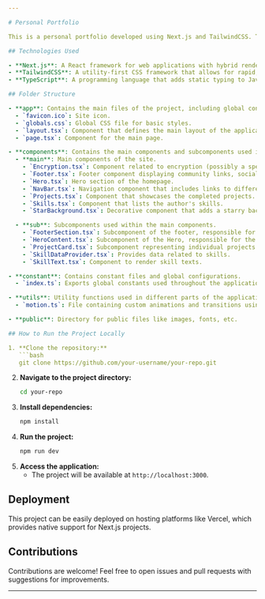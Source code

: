 ```yaml
---

# Personal Portfolio

This is a personal portfolio developed using Next.js and TailwindCSS. The project is structured to be modular and scalable, with reusable components organized in a logical manner.

## Technologies Used

- **Next.js**: A React framework for web applications with hybrid rendering and static generation support.
- **TailwindCSS**: A utility-first CSS framework that allows for rapid, responsive, and modern design.
- **TypeScript**: A programming language that adds static typing to JavaScript, aiding in code maintenance and scalability.

## Folder Structure

- **app**: Contains the main files of the project, including global configuration and the main page.
  - `favicon.ico`: Site icon.
  - `globals.css`: Global CSS file for basic styles.
  - `layout.tsx`: Component that defines the main layout of the application.
  - `page.tsx`: Component for the main page.

- **components**: Contains the main components and subcomponents used in the application.
  - **main**: Main components of the site.
    - `Encryption.tsx`: Component related to encryption (possibly a specific section or feature).
    - `Footer.tsx`: Footer component displaying community links, social media, and about information.
    - `Hero.tsx`: Hero section of the homepage.
    - `NavBar.tsx`: Navigation component that includes links to different sections of the portfolio.
    - `Projects.tsx`: Component that showcases the completed projects.
    - `Skills.tsx`: Component that lists the author's skills.
    - `StarBackground.tsx`: Decorative component that adds a starry background to the site.

  - **sub**: Subcomponents used within the main components.
    - `FooterSection.tsx`: Subcomponent of the footer, responsible for rendering specific sections.
    - `HeroContent.tsx`: Subcomponent of the Hero, responsible for the textual content.
    - `ProjectCard.tsx`: Subcomponent representing individual projects in the portfolio.
    - `SkillDataProvider.tsx`: Provides data related to skills.
    - `SkillText.tsx`: Component to render skill texts.

- **constant**: Contains constant files and global configurations.
  - `index.ts`: Exports global constants used throughout the application.

- **utils**: Utility functions used in different parts of the application.
  - `motion.ts`: File containing custom animations and transitions using the `framer-motion` library (or similar).

- **public**: Directory for public files like images, fonts, etc.

## How to Run the Project Locally

1. **Clone the repository:**
   ```bash
   git clone https://github.com/your-username/your-repo.git
   ```
2. **Navigate to the project directory:**
   ```bash
   cd your-repo
   ```
3. **Install dependencies:**
   ```bash
   npm install
   ```
4. **Run the project:**
   ```bash
   npm run dev
   ```
5. **Access the application:**
   - The project will be available at `http://localhost:3000`.

## Deployment

This project can be easily deployed on hosting platforms like Vercel, which provides native support for Next.js projects.

## Contributions

Contributions are welcome! Feel free to open issues and pull requests with suggestions for improvements.

---
```

